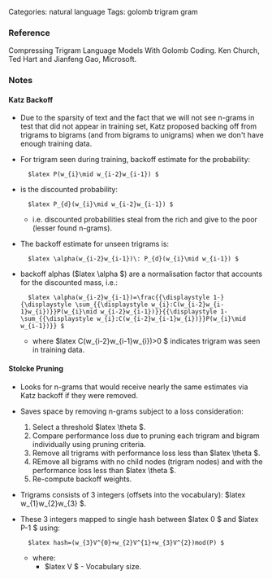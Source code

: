 Categories: natural language
Tags: golomb
      trigram
      gram

### Reference ###

Compressing Trigram Language Models With Golomb Coding. Ken Church, Ted Hart and Jianfeng Gao, Microsoft.

### Notes ###

#### Katz Backoff

- Due to the sparsity of text and the fact that we will not see n-grams in test that did not appear in training set, Katz proposed backing off from trigrams to bigrams (and from bigrams to unigrams) when we don't have enough training data.
- For trigram seen during training, backoff estimate for the probability:

        $latex P(w_{i}\mid w_{i-2}w_{i-1}) $

- is the discounted probability:

        $latex P_{d}(w_{i}\mid w_{i-2}w_{i-1}) $

  - i.e. discounted probabilities steal from the rich and give to the poor (lesser found n-grams).

- The backoff estimate for unseen trigrams is:

        $latex \alpha(w_{i-2}w_{i-1})\: P_{d}(w_{i}\mid w_{i-1}) $

- backoff alphas ($latex \alpha $) are a normalisation factor that accounts for the discounted mass, i.e.:

        $latex \alpha(w_{i-2}w_{i-1})=\frac{{\displaystyle 1-}{\displaystyle \sum_{{\displaystyle w_{i}:C(w_{i-2}w_{i-1}w_{i})}}P(w_{i}\mid w_{i-2}w_{i-1})}}{{\displaystyle 1-\sum_{{\displaystyle w_{i}:C(w_{i-2}w_{i-1}w_{i})}}P(w_{i}\mid w_{i-1})}} $

  - where $latex C(w\_{i-2}w\_{i-1}w\_{i})>0 $ indicates trigram was seen in training data.

#### Stolcke Pruning ####

- Looks for n-grams that would receive nearly the same estimates via Katz backoff if they were removed.
- Saves space by removing n-grams subject to a loss consideration:

  1. Select a threshold $latex \theta $.
  2. Compare performance loss due to pruning each trigram and bigram individually using pruning criteria.
  3. Remove all trigrams with performance loss less than $latex \theta $.
  4. REmove all bigrams with no child nodes (trigram nodes) and with the performance loss less than $latex \theta $.
  5. Re-compute backoff weights.


- Trigrams consists of 3 integers (offsets into the vocabulary): $latex w\_{1}w\_{2}w\_{3} $.
- These 3 integers mapped to single hash between $latex 0 $ and $latex P-1 $ using:

        $latex hash=(w_{3}V^{0}+w_{2}V^{1}+w_{3}V^{2})mod(P) $

  - where:
      - $latex V $ - Vocabulary size.


